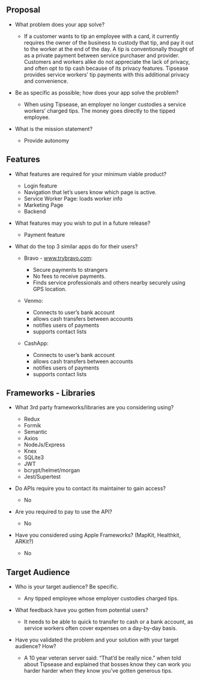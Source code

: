 ## Proposal

- What problem does your app solve?

  - If a customer wants to tip an employee with a card, it currently requires the owner of the business to custody that tip, and pay it out to the worker at the end of the day. A tip is conventionally thought of as a private payment between service purchaser and provider. Customers and workers alike do not appreciate the lack of privacy, and often opt to tip cash because of its privacy features. Tipsease provides service workers’ tip payments with this additional privacy and convenience. 

- Be as specific as possible; how does your app solve the problem?

  - When using Tipsease, an employer no longer custodies a service workers’ charged tips. The money goes directly to the tipped employee.

- What is the mission statement?

  - Provide autonomy


## Features

- What features are required for your minimum viable product?

  - Login feature
  - Navigation that let’s users know which page is active. 
  - Service Worker Page: loads worker info 
  - Marketing Page
  - Backend

- What features may you wish to put in a future release?

  - Payment feature

- What do the top 3 similar apps do for their users?

  - Bravo - www.trybravo.com: 
    
    - Secure payments to strangers
    - No fees to receive payments.
    - Finds service professionals and others nearby securely using GPS location. 

  - Venmo: 
    - Connects to user’s bank account 
    - allows cash transfers between accounts
    - notifies users of payments
    - supports contact lists

  - CashApp:
    - Connects to user’s bank account
    - allows cash transfers between accounts
    - notifies users of payments
    - supports contact lists 


## Frameworks - Libraries

- What 3rd party frameworks/libraries are you considering using?

  - Redux
  - Formik
  - Semantic
  - Axios
  - NodeJs/Express
  - Knex
  - SQLite3
  - JWT
  - bcrypt/helmet/morgan
  - Jest/Supertest

- Do APIs require you to contact its maintainer to gain access?

  - No

- Are you required to pay to use the API?

  - No

- Have you considered using Apple Frameworks? (MapKit, Healthkit, ARKit?)

  - No

## Target Audience

- Who is your target audience? Be specific.

  - Any tipped employee whose employer custodies charged tips.

- What feedback have you gotten from potential users?

  - It needs to be able to quick to transfer to cash or a bank account, as service workers often cover expenses on a day-by-day basis.

- Have you validated the problem and your solution with your target audience? How?

  - A 10 year veteran server said: “That’d be really nice.” when told about Tipsease and explained that bosses know they can work you harder harder when they know you’ve gotten generous tips.
